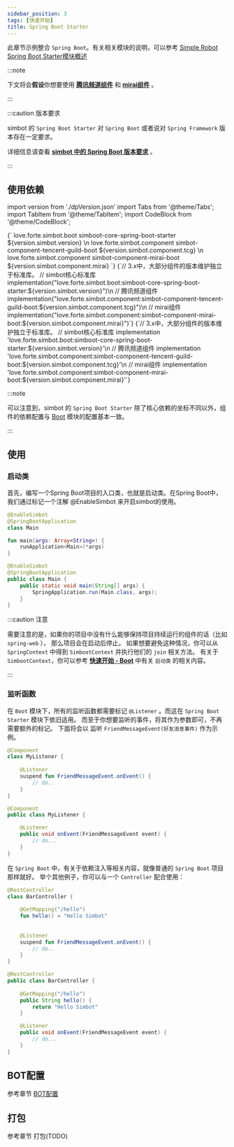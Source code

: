 ```yaml
---
sidebar_position: 3
tags: [快速开始]
title: Spring Boot Starter
---
```


此章节示例整合 `Spring Boot`。有关相关模块的说明，可以参考 [Simple Robot Spring Boot Starter模块概述](../overviews/module-overview/spring-boot-starter)

:::note

下文将会**假设**你想要使用 [**腾讯频道组件**](../component-overview/tencent-guild) 和 [**mirai组件**](../component-overview/mirai) 。

:::


:::caution 版本要求

simbot 的 `Spring Boot Starter` 对 `Spring Boot` 或者说对 `Spring Framework` 版本存在一定要求。

详细信息请查看 [**simbot 中的 Spring Boot 版本要求**](../overviews/module-overview/spring-boot-starter/version-requirements.md) 。

:::


## 使用依赖

import version from './dpVersion.json'
import Tabs from '@theme/Tabs';
import TabItem from '@theme/TabItem';
import CodeBlock from '@theme/CodeBlock';

<Tabs groupId="use-dependency">
<TabItem value="Maven" label="Maven" default>
<CodeBlock language="xml">
{`<!-- simbot核心标准库 -->
<dependency>
    <groupId>love.forte.simbot.boot</groupId>
    <artifactId>simboot-core-spring-boot-starter</artifactId>
    <version>${version.simbot.version}</version>
</dependency>\n
<!-- 腾讯频道组件 -->
<dependency>
    <groupId>love.forte.simbot.component</groupId>
    <artifactId>simbot-component-tencent-guild-boot</artifactId>
    <version>${version.simbot.component.tcg}</version>
</dependency>\n
<!-- mirai组件 -->
<dependency>
    <groupId>love.forte.simbot.component</groupId>
    <artifactId>simbot-component-mirai-boot</artifactId>
    <version>${version.simbot.component.mirai}</version>
</dependency>`}
</CodeBlock>
</TabItem>

<TabItem value="Gradle Kotlin DSL" label="Gradle Kotlin DSL">
<CodeBlock language="Kotlin">
{`// 3.x中，大部分组件的版本维护独立于标准库。
// simbot核心标准库
implementation("love.forte.simbot.boot:simboot-core-spring-boot-starter:${version.simbot.version}")\n
// 腾讯频道组件
implementation("love.forte.simbot.component:simbot-component-tencent-guild-boot:${version.simbot.component.tcg}")\n
// mirai组件
implementation("love.forte.simbot.component:simbot-component-mirai-boot:${version.simbot.component.mirai}")`}
</CodeBlock>
</TabItem>

<TabItem value="Gradle Groovy" label="Gradle Groovy">
<CodeBlock language="Groovy">
{`// 3.x中，大部分组件的版本维护独立于标准库。
// simbot核心标准库
implementation 'love.forte.simbot.boot:simboot-core-spring-boot-starter:${version.simbot.version}'\n
// 腾讯频道组件
implementation 'love.forte.simbot.component:simbot-component-tencent-guild-boot:${version.simbot.component.tcg}'\n
// mirai组件
implementation 'love.forte.simbot.component:simbot-component-mirai-boot:${version.simbot.component.mirai}'`}
</CodeBlock>
</TabItem>
</Tabs>

:::note

可以注意到，simbot 的 `Spring Boot Starter` 除了核心依赖的坐标不同以外，组件的依赖配置与 [Boot](Boot.md) 模块的配置基本一致。

:::

## 使用
### 启动类
首先，编写一个Spring Boot项目的入口类，也就是启动类。在Spring Boot中，我们通过标记一个注解 @EnableSimbot 来开启simbot的使用。


<Tabs>
<TabItem value="Kotlin">

```kotlin title='Main.kt'
@EnableSimbot
@SpringBootApplication
class Main

fun main(args: Array<String>) {
    runApplication<Main>(*args)
}
```

</TabItem>
<TabItem value="Java">

```java title='Main.java'
@EnableSimbot
@SpringBootApplication
public class Main {
    public static void main(String[] args) {
        SpringApplication.run(Main.class, args);
    }
}
```

</TabItem>

</Tabs>

:::caution 注意

需要注意的是，如果你的项目中没有什么能够保持项目持续运行的组件的话（比如 `spring-web` ）， 那么项目会在启动后停止。
如果想要避免这种情况，你可以从 `SpringContext` 中得到 `SimbootContext` 并执行他们的 `join` 相关方法。
有关于 `SimbootContext`，你可以参考 [**快速开始 - Boot**](Boot.md#启动类) 中有关 `启动类` 的相关内容。

:::


### 监听函数
在 `Boot` 模块下，所有的监听函数都需要标记 `@Listener` 。而这在 `Spring Boot Starter` 模块下依旧适用。
而至于你想要监听的事件，将其作为参数即可，不再需要额外的标记。
下面将会以 监听 `FriendMessageEvent(好友消息事件)` 作为示例。 


<Tabs>
<TabItem value="Kotlin">

```kotlin title='MyListener.kt'
@Component
class MyListener {
    
    @Listener
    suspend fun FriendMessageEvent.onEvent() {
        // do..
    }
}
```

</TabItem>
<TabItem value="Java">

```java title='MyListener.java'
@Component
public class MyListener {

    @Listener
    public void onEvent(FriendMessageEvent event) {
        // do...
    }
}
```

</TabItem>

</Tabs>

在 `Spring Boot` 中，有关于依赖注入等相关内容，就像普通的 `Spring Boot` 项目那样就好。
举个其他例子，你可以与一个 `Controller` 配合使用：



<Tabs>
<TabItem value="Kotlin">

```kotlin title='BarController.kt'
@RestController
class BarController {
    
    @GetMapping("/hello")
    fun hello() = "Hello Simbot"
    
    
    @Listener
    suspend fun FriendMessageEvent.onEvent() {
        // do..
    }
}
```

</TabItem>
<TabItem value="Java">

```java title='BarController.java'
@RestController
public class BarController {
    
    @GetMapping("/hello")
    public String hello() {
        return "Hello Simbot"
    }

    @Listener
    public void onEvent(FriendMessageEvent event) {
        // do...
    }
}
```

</TabItem>

</Tabs>


## BOT配置

参考章节 [BOT配置](../basic/bot-config.md)


## 打包
参考章节 打包(TODO)
